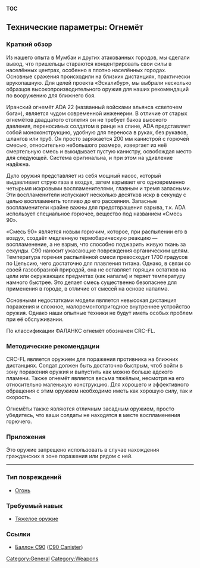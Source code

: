 __TOC__

## Технические параметры: Огнемёт

### Краткий обзор

Из нашего опыта в Мумбаи и других атакованных городов, мы сделали вывод,
что пришельцы стараются концентрировать свои силы в населённых центрах,
особенно в плотно населённых городах. Основные сражения происходили на
близких дистанциях, практически врукопашную. Для целей проекта
«Эскалибур», мы выбрали несколько образцов высокопроизводительного
оружия для наших рекомендаций по вооружению для ближнего боя.

Иранский огнемёт ADA 22 (названный войсками альянса «светочем бога»),
является чудом современной инженерии. В отличие от старых огнемётов
двадцатого столетия он не требует баков высокого давления, переносимых
солдатом в ранце на спине, ADA представляет собой моноконструкцию,
удобную для переноса в руках, без рукавов, шлангов или труб. Он просто
заряжается 200 мм канистрой с горючей смесью, относительно небольшого
размера, извергает из неё смертельную смесь и выкидывает пустую
канистру, освобождая место для следующей. Система оригинальна, и при
этом на удивление надёжна.

Дуло оружия представляет из себя мощный насос, который выдавливает струю
газа в воздух, затем взрывает его одновременно четырьмя искровыми
воспламенителями, главным и тремя запасными. Эти воспламенители
испускают несколько десятков искр в секунду с целью воспламенить топливо
до его рассеяния. Запасные воспламенители крайне важны для
предотвращения взрыва, т.к. ADA использует специальное горючее, вещество
под названием «Смесь 90».

«Смесь 90» является новым горючим, которое, при распылении его в воздух,
создаёт медленную термобарическую реакцию — воспламенение, а не взрыв,
что способно поджарить живую ткань за секунды. С90 наносит ужасающие
повреждения органическим целям. Температура горения распылённой смеси
превосходит 1700 градусов по Цельсию, чего достаточно для плавления
титана. Однако, в связи со своей газообразной природой, она не оставляет
горящих остатков на цели или окружающих предметах (как напалм) и теряет
температуру намного быстрее. Это делает смесь существенно безопаснее для
применения в городе, в отличие от смесей на основе напалма.

Основными недостатками модели является невысокая дистанция поражения и
сложное, малоремонтопригодное внутреннее устройство оружия. Однако наши
опытные техники не будут иметь особых проблем при её обслуживании.

По классификации ФАЛАНКС огнемёт обозначен CRC-FL.

### Методические рекомендации

CRC-FL является оружием для поражения противника на ближних дистанциях.
Солдат должен быть достаточно быстрым, чтоб войти в зону поражения
оружия и выпустить как можно больше адского пламени. Также огнемёт
является весьма тяжёлым, несмотря на его относительно маленькую
конструкцию. Для хорошего и эффективного обращения с этим оружием
необходимо иметь как хорошую силу, так и скорость.

Огнемёты также являются отличным засадным оружием, просто убедитесь, что
ваши солдаты не находятся в месте воспламенения горючего.

### Приложения

Это оружие запрещено использовать в случае нахождения гражданских в зоне
поражения или рядом с ней.

------------------------------------------------------------------------

### Тип повреждений

- [Огонь](Типы_повреждений/Огонь "wikilink")

### Требуемый навык

- [Тяжелое оружие](Навыки/Тяжелое_оружие "wikilink")

### Ссылки

- [Баллон С90](Снаряжение/Боеприпасы/Баллон_С90 "wikilink") ([C90
  Canister](Equipment/Ammunition/C90_Canister "wikilink"))

[Category:General](Category:General "wikilink")
[Category:Weapons](Category:Weapons "wikilink")